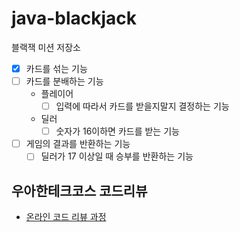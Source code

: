 # java-blackjack

블랙잭 미션 저장소

- [x] 카드를 섞는 기능
- [ ] 카드를 분배하는 기능 
    - 플레이어
      - [ ] 입력에 따라서 카드를 받을지말지 결정하는 기능
    - 딜러
      - [ ] 숫자가 16이하면 카드를 받는 기능
- [ ] 게임의 결과를 반환하는 기능
  - [ ] 딜러가 17 이상일 때 승부를 반환하는 기능

## 우아한테크코스 코드리뷰

- [온라인 코드 리뷰 과정](https://github.com/woowacourse/woowacourse-docs/blob/master/maincourse/README.md)
